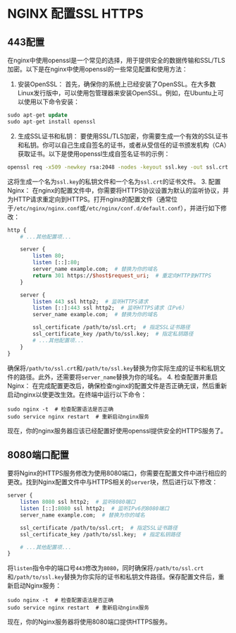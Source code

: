# NGINX 配置SSL HTTPS

## 443配置
在nginx中使用openssl是一个常见的选择，用于提供安全的数据传输和SSL/TLS加密。以下是在nginx中使用openssl的一些常见配置和使用方法：


1. 安装OpenSSL：
首先，确保你的系统上已经安装了OpenSSL。在大多数Linux发行版中，可以使用包管理器来安装OpenSSL。例如，在Ubuntu上可以使用以下命令安装：


```sql
sudo apt-get update
sudo apt-get install openssl
```
2. 生成SSL证书和私钥：
要使用SSL/TLS加密，你需要生成一个有效的SSL证书和私钥。你可以自己生成自签名的证书，或者从受信任的证书颁发机构（CA）获取证书。以下是使用openssl生成自签名证书的示例：


```bash
openssl req -x509 -newkey rsa:2048 -nodes -keyout ssl.key -out ssl.crt -days 365
```
这将生成一个名为`ssl.key`的私钥文件和一个名为`ssl.crt`的证书文件。
3. 配置Nginx：
在nginx的配置文件中，你需要将HTTPS协议设置为默认的监听协议，并为HTTP请求重定向到HTTPS。打开nginx的配置文件（通常位于`/etc/nginx/nginx.conf`或`/etc/nginx/conf.d/default.conf`），并进行如下修改：


```perl
http {
    # ...其他配置项...

    server {
        listen 80;
        listen [::]:80;
        server_name example.com;  # 替换为你的域名
        return 301 https://$host$request_uri;  # 重定向HTTP到HTTPS
    }

    server {
        listen 443 ssl http2;  # 监听HTTPS请求
        listen [::]:443 ssl http2;  # 监听HTTPS请求（IPv6）
        server_name example.com;  # 替换为你的域名

        ssl_certificate /path/to/ssl.crt;  # 指定SSL证书路径
        ssl_certificate_key /path/to/ssl.key;  # 指定私钥路径
        # ...其他配置项...
    }
}
```
确保将`/path/to/ssl.crt`和`/path/to/ssl.key`替换为你实际生成的证书和私钥文件的路径。此外，还需要将`server_name`替换为你的域名。
4. 检查配置并重启Nginx：
在完成配置更改后，确保检查nginx的配置文件是否正确无误，然后重新启动nginx以使更改生效。在终端中运行以下命令：


```shell
sudo nginx -t  # 检查配置语法是否正确
sudo service nginx restart  # 重新启动nginx服务
```
现在，你的nginx服务器应该已经配置好使用openssl提供安全的HTTPS服务了。

## 8080端口配置
要将Nginx的HTTPS服务修改为使用8080端口，你需要在配置文件中进行相应的更改。找到Nginx配置文件中与HTTPS相关的`server`块，然后进行以下修改：


```perl
server {
    listen 8080 ssl http2;  # 监听8080端口
    listen [::]:8080 ssl http2;  # 监听IPv6的8080端口
    server_name example.com;  # 替换为你的域名

    ssl_certificate /path/to/ssl.crt;  # 指定SSL证书路径
    ssl_certificate_key /path/to/ssl.key;  # 指定私钥路径

    # ...其他配置项...
}
```
将`listen`指令中的端口号`443`修改为`8080`，同时确保将`/path/to/ssl.crt`和`/path/to/ssl.key`替换为你实际的证书和私钥文件路径。保存配置文件后，重新启动Nginx服务：


```shell
sudo nginx -t  # 检查配置语法是否正确
sudo service nginx restart  # 重新启动nginx服务
```
现在，你的Nginx服务器将使用8080端口提供HTTPS服务。